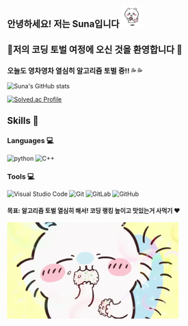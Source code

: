 ## 안녕하세요! 저는 Suna입니다 <img title="" src="치이카와사탕.gif" alt="사탕 먹는 치이카와" width="50">

## :palm_tree:저의 코딩 토벌 여정에 오신 것을 환영합니다 :palm_tree:

### 오늘도 영차영차 열심히 알고리즘 토벌 중!! 💦 💦

![Suna's GitHub stats](https://github-readme-stats.vercel.app/api?username=SunaS2&show_icons=true&theme=dracula)

[![Solved.ac Profile](http://mazassumnida.wtf/api/v2/generate_badge?boj=tnsghk0227)](https://solved.ac/tnsghk0227/)

## Skills 🚀

### Languages 💻

![python](https://img.shields.io/badge/python-3776AB.svg?&style=for-the-badge&logo=python&logoColor=white) 
![C++](https://img.shields.io/badge/C++-00599C.svg?&style=for-the-badge&logo=C++&logoColor=white) 

### Tools 💻

![Visual Studio Code](https://img.shields.io/badge/Visual%20Studio%20Code-007ACC.svg?&style=for-the-badge&logo=Visual%20Studio%20Code&logoColor=white)
![Git](https://img.shields.io/badge/Git-F05032.svg?&style=for-the-badge&logo=Git&logoColor=white)
![GitLab](https://img.shields.io/badge/GitLab-FC6D26.svg?&style=for-the-badge&logo=GitLab&logoColor=white)
![GitHub](https://img.shields.io/badge/GitHub-181717.svg?&style=for-the-badge&logo=GiHubt&logoColor=white)

#### 목표: 알고리즘 토벌 열심히 해서! 코딩 랭킹 높이고 맛있는거 사먹기 ♥️

<img title="" src="모몽가.gif" alt="밥먹는 모몽가" width="401">
